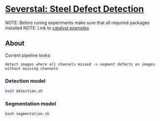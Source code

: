 # [Severstal: Steel Defect Detection](https://www.kaggle.com/c/severstal-steel-defect-detection)

NOTE: Before runing experiments make sure that all required packages installed
NOTE: Link to [catalyst examples](https://github.com/catalyst-team/catalyst/tree/master/examples)

## About

Current pipeline looks:

```
detect images where all channels missed -> segment defects on images without missing channels
```

### Detection model

```bash
bash detection.sh
```

### Segmentation model

```bash
bash segmentation.sh
```